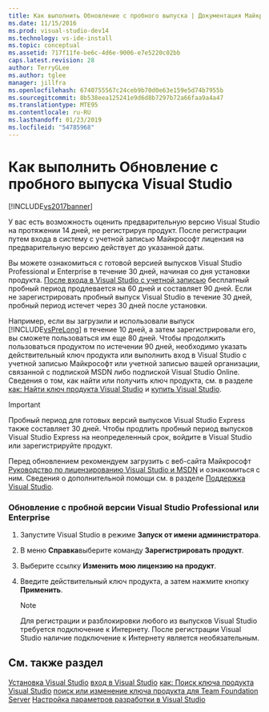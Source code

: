 ```yaml
---
title: Как выполнить Обновление с пробного выпуска | Документация Майкрософт
ms.date: 11/15/2016
ms.prod: visual-studio-dev14
ms.technology: vs-ide-install
ms.topic: conceptual
ms.assetid: 717f11fe-be6c-4d6e-9006-e7e5220c02bb
caps.latest.revision: 28
author: TerryGLee
ms.author: tglee
manager: jillfra
ms.openlocfilehash: 6740755567c24ceb9b70d0e63e159e5d74b7955b
ms.sourcegitcommit: 8b538eea125241e9d6d8b7297b72a66faa9a4a47
ms.translationtype: MTE95
ms.contentlocale: ru-RU
ms.lasthandoff: 01/23/2019
ms.locfileid: "54785968"
---
```

# <a name="how-to-upgrade-from-a-trial-edition-of-visual-studio"></a>Как выполнить Обновление с пробного выпуска Visual Studio
[!INCLUDE[vs2017banner](../includes/vs2017banner.md)]

У вас есть возможность оценить предварительную версию Visual Studio на протяжении 14 дней, не регистрируя продукт. После регистрации путем входа в систему с учетной записью Майкрософт лицензия на предварительную версию действует до указанной даты.

 Вы можете ознакомиться с готовой версией выпусков Visual Studio Professional и Enterprise в течение 30 дней, начиная со дня установки продукта. [После входа в Visual Studio с учетной записью](../ide/signing-in-to-visual-studio.md) бесплатный пробный период продлевается на 60 дней и составляет 90 дней. Если не зарегистрировать пробный выпуск Visual Studio в течение 30 дней, пробный период истечет через 30 дней после установки.

 Например, если вы загрузили и использовали выпуск [!INCLUDE[vsPreLong](../includes/vsprelong-md.md)] в течение 10 дней, а затем зарегистрировали его, вы сможете пользоваться им еще 80 дней. Чтобы продолжить пользоваться продуктом по истечении 90 дней, необходимо указать действительный ключ продукта или выполнить вход в Visual Studio с учетной записью Майкрософт или учетной записью вашей организации, связанной с подпиской MSDN либо подпиской Visual Studio Online. Сведения о том, как найти или получить ключ продукта, см. в разделе [как: Найти ключ продукта Visual Studio](../install/how-to-locate-the-visual-studio-product-key.md) и [купить Visual Studio](http://www.visualstudio.com/products/how-to-buy-vs).

> [!IMPORTANT]
>  Пробный период для готовых версий выпусков Visual Studio Express также составляет 30 дней. Чтобы продлить пробный период выпусков Visual Studio Express на неопределенный срок, войдите в Visual Studio или зарегистрируйте продукт.

 Перед обновлением рекомендуем загрузить с веб-сайта Майкрософт [Руководство по лицензированию Visual Studio и MSDN](http://www.microsoft.com/download/details.aspx?id=13350) и ознакомиться с ним. Сведения о дополнительной помощи см. в разделе [Поддержка Visual Studio](http://support.microsoft.com/ph/1117/en-us).

### <a name="to-upgrade-from-a-trial-edition-of-visual-studio-professional-or-enterprise"></a>Обновление с пробной версии Visual Studio Professional или Enterprise

1.  Запустите Visual Studio в режиме **Запуск от имени администратора**.

2.  В меню **Справка**выберите команду **Зарегистрировать продукт**.

3.  Выберите ссылку **Изменить мою лицензию на продукт**.

4.  Введите действительный ключ продукта, а затем нажмите кнопку **Применить**.

    > [!NOTE]
    >  Для регистрации и разблокировки любого из выпусков Visual Studio требуется подключение к Интернету. После регистрации Visual Studio наличие подключение к Интернету является необязательным.

## <a name="see-also"></a>См. также раздел
 [Установка Visual Studio](../install/install-visual-studio-2015.md) [вход в Visual Studio](../ide/signing-in-to-visual-studio.md) [как: Поиск ключа продукта Visual Studio](../install/how-to-locate-the-visual-studio-product-key.md) [поиск или изменение ключа продукта для Team Foundation Server](http://msdn.microsoft.com/library/64f29927-b520-4c9f-b633-bcb527e562cd) [Настройка параметров разработки в Visual Studio](http://msdn.microsoft.com/22c4debb-4e31-47a8-8f19-16f328d7dcd3)